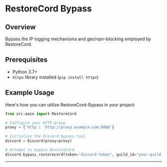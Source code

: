 # RestoreCord Bypass

## Overview
Bypass the IP logging mechanisms and geo/vpn-blocking employed by RestoreCord.

## Prerequisites
- Python 3.7+
- `httpx` library installed (`pip install httpx`)

## Example Usage
Here's how you can utilize RestoreCord-Bypass in your project:

```python
from src.main import RestoreCord

# Configure your HTTP proxy
proxy = {'http': 'http://proxy.example.com:8080'}

# Initialize the Discord bypass tool
discord = Discord(proxy=proxy)

# Attempt to bypass RestoreCord
discord.bypass_restorecord(token="discord-token", guild_id="your-guild-id")
```

---
